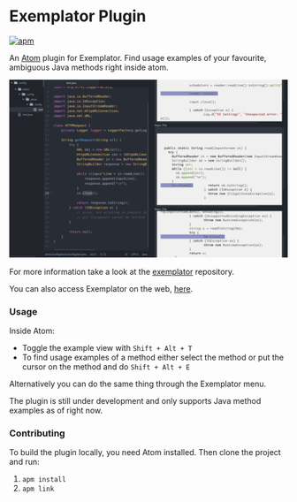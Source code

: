 # Exemplator Plugin
[![apm](https://img.shields.io/apm/v/vim-mode.svg?maxAge=2592000)](https://atom.io/packages/exemplator-plugin)

An [Atom](https://atom.io/) plugin for Exemplator. Find usage examples of your favourite, ambiguous Java methods right inside atom.

![](https://github.com/exemplator/exemplator-plugin/blob/readme/pictures/exemplator-plugin.png?raw=true)

For more information take a look at the [exemplator](https://github.com/exemplator/exemplator) repository.

You can also access Exemplator on the web, [here](https://exemplator.xyz).

### Usage

Inside Atom:
- Toggle the example view with ```Shift + Alt + T```  
- To find usage examples of a method either select the method or put the cursor on the method and do ```Shift + Alt + E```

Alternatively you can do the same thing through the Exemplator menu.

The plugin is still under development and only supports Java method examples as of right now.

### Contributing

To build the plugin locally, you need Atom installed. Then clone the project and run:

1. ```apm install```
2. ```apm link```
